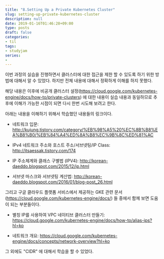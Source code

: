 ```yaml
---
title: "8.Setting Up a Private Kubernetes Cluster"
slug: setting-up-private-kubernetes-cluster
description: null
date: 2019-01-16T01:46:28+09:00
type: posts
draft: false 
categories:
- til 
tags:
- studyjam
series:
-
---
```


이번 과정의 실습을 진행하면서 클러스터에 대한 접근을 제한 할 수 있도록 하기 위한 방법에 대해서 알 수 있었다. 하지만 전체 내용에 대해서 정확하게 이해를 하지 못했다.



해당 내용은 이후에 비공개 클러스터 설정(https://cloud.google.com/kubernetes-engine/docs/how-to/private-clusters) 에 대한 내용이 실습 내용과 동일하므로 추후에 이해가 가능한 시점이 되면 다시 한번 시도해 보려고 한다.



아래는 내용을 이해하기 위해서 학습했던 내용들의 링크이다.



- 네트워크 입문: http://kujung.tistory.com/category/%EB%98%A5%20%EC%8B%B8%EA%B8%B0/%EB%84%A4%ED%8A%B8%EC%9B%8C%ED%81%AC

- IPv4 네트워크 주소와 호스트 주소/서브넷팅/IP Class: http://itsaessak.tistory.com/174

- IP 주소체계와 클래스 구별법 (IPV4): http://korean-daeddo.blogspot.com/2015/12/ip.html

- 서브넷 마스크와 서브넷팅 계산법: http://korean-daeddo.blogspot.com/2016/01/blog-post_26.html



그리고 구글 클라우드 플랫폼 서비스에서 제공하는 GKE 관련 문서(https://cloud.google.com/kubernetes-engine/docs/) 들 중에서 함께 보면 도움이 되는 부분들이다.

- 별칭 IP를 사용하여 VPC 네이티브 클러스터 만들기: https://cloud.google.com/kubernetes-engine/docs/how-to/alias-ips?hl=ko

- 네트워크 개요: https://cloud.google.com/kubernetes-engine/docs/concepts/network-overview?hl=ko



그 외에도 "CIDR" 에 대해서 학습을 할 수 있었다.
